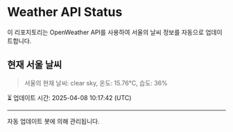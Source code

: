 
# Weather API Status

이 리포지토리는 OpenWeather API를 사용하여 서울의 날씨 정보를 자동으로 업데이트합니다.

## 현재 서울 날씨
> 서울의 현재 날씨: clear sky, 온도: 15.76°C, 습도: 36%

⏳ 업데이트 시간: 2025-04-08 10:17:42 (UTC)

---
자동 업데이트 봇에 의해 관리됩니다.
